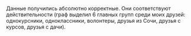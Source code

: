 Данные получились абсолютно корректные. Они соответствуют действительности (граф выделил 6 главных групп среди моих друзей: однокурсники, одноклассники, волонтеры, друзья из Сочи, друзья с курсов, друзья с дачи).
